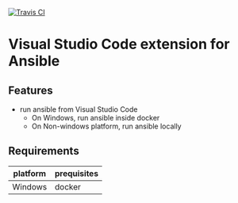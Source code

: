 [![Travis CI](https://travis-ci.org/VSChina/vsc-extension-ansible/settings.svg?branch=master)](https://travis-ci.org/VSChina/vsc-extension-ansible/settings)

# Visual Studio Code extension for Ansible

## Features

- run ansible from Visual Studio Code
  - On Windows, run ansible inside docker
  - On Non-windows platform, run ansible locally

## Requirements

|platform|prequisites|
|--------|-----------|
|Windows|docker|




